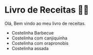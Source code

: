 # Livro de Receitas :man_cook:

Olá, Bem vindo ao meu livro de receitas.

 - Costelinha Barbecue
 - Costelinha com canjiquinha
 - Costelinha com orapronobis
 - Costelinha assada
